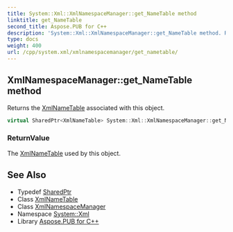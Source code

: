 ```yaml
---
title: System::Xml::XmlNamespaceManager::get_NameTable method
linktitle: get_NameTable
second_title: Aspose.PUB for C++
description: 'System::Xml::XmlNamespaceManager::get_NameTable method. Returns the XmlNameTable associated with this object in C++.'
type: docs
weight: 400
url: /cpp/system.xml/xmlnamespacemanager/get_nametable/
---
```

## XmlNamespaceManager::get_NameTable method


Returns the [XmlNameTable](../../xmlnametable/) associated with this object.

```cpp
virtual SharedPtr<XmlNameTable> System::Xml::XmlNamespaceManager::get_NameTable()
```


### ReturnValue

The [XmlNameTable](../../xmlnametable/) used by this object.

## See Also

* Typedef [SharedPtr](../../../system/sharedptr/)
* Class [XmlNameTable](../../xmlnametable/)
* Class [XmlNamespaceManager](../)
* Namespace [System::Xml](../../)
* Library [Aspose.PUB for C++](../../../)
